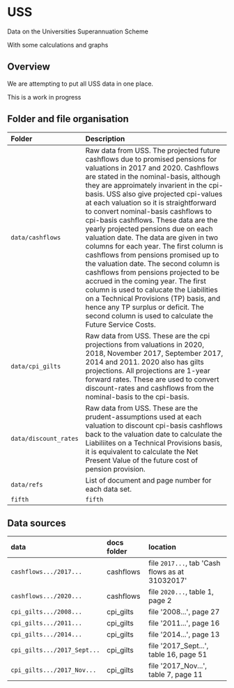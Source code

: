 # USS
Data on the Universities Superannuation Scheme

With some calculations and graphs

## Overview

We are attempting to put all USS data in one place.

This is a work in progress


## Folder and file organisation

| Folder | Description  |
|:--|:--|
| `data/cashflows`|Raw data from USS. The projected future cashflows due to promised pensions for valuations in 2017 and 2020. Cashflows are stated in the nominal-basis, although they are approimately invarient in the cpi-basis. USS also give projected cpi-values at each valuation so it is straightforward to convert nominal-basis cashflows to cpi-basis cashflows. These data are the yearly projected pensions due on each valuation date. The data are given in two columns for each year. The first column is cashflows from pensions promised up to the valuation date. The second column is cashflows from pensions projected to be accrued in the coming year. The first column is used to calucate the Liabilities on a Technical Provisions (TP) basis, and hence any TP surplus or deficit. The second column is used to calculate the Future Service Costs. |   
| `data/cpi_gilts`|  Raw data from USS. These are the cpi projections from valuations in 2020, 2018, November 2017, September 2017, 2014 and 2011. 2020 also has gilts projections. All projections are 1-year forward rates. These are used to convert discount-rates and cashflows from the nominal-basis to the cpi-basis.  |
| `data/discount_rates` | Raw data from USS. These are the prudent-assumptions used at each valuation to discount cpi-basis cashflows back to the valuation date to calculate the Liabiliites on a Technical Provisions basis, it is equivalent to calculate the Net Present Value of the future cost of pension provision.|  
| `data/refs` | List of document and page number for each data set. |
| `fifth` |`fifth` | fifth blah|

## Data sources

| data | docs folder | location  |
|:--|:--|:--|
| `cashflows.../2017...` |cashflows | file `2017...`, tab 'Cash flows as at 31032017' |
| `cashflows.../2020...` |cashflows | file `2020...`, table 1, page 2 |
| `cpi_gilts.../2008...` |cpi_gilts | file '2008...', page 27 |
| `cpi_gilts.../2011...` |cpi_gilts | file '2011...', page 16 |
| `cpi_gilts.../2014...` |cpi_gilts | file '2014...', page 13 |
| `cpi_gilts.../2017_Sept...` |cpi_gilts | file '2017_Sept...', table 16, page 51|
| `cpi_gilts.../2017_Nov...` |cpi_gilts | file '2017_Nov...', table 7, page 11|



